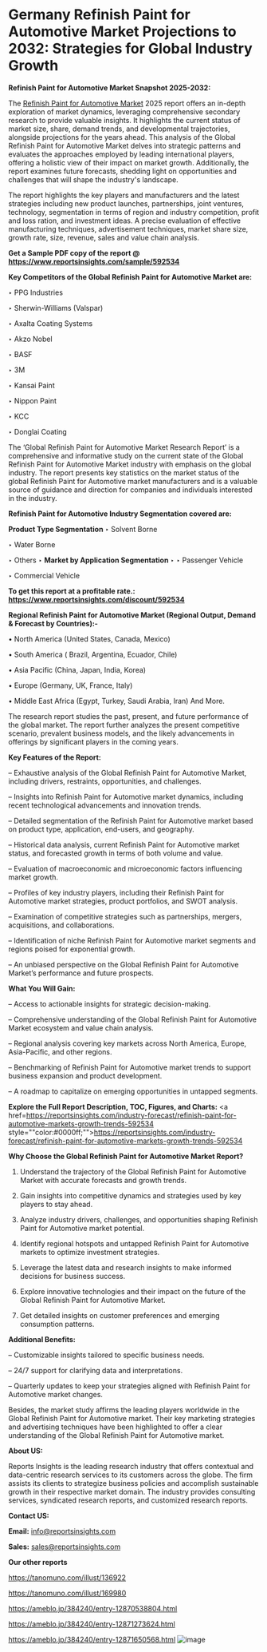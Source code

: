 # Germany Refinish Paint for Automotive Market Projections to 2032: Strategies for Global Industry Growth

<strong>Refinish Paint for Automotive Market Snapshot 2025-2032:</strong>

The <a href=https://www.reportsinsights.com/sample/592534>Refinish Paint for Automotive Market</a> 2025 report offers an in-depth exploration of market dynamics, leveraging comprehensive secondary research to provide valuable insights. It highlights the current status of market size, share, demand trends, and developmental trajectories, alongside projections for the years ahead. This analysis of the Global Refinish Paint for Automotive Market delves into strategic patterns and evaluates the approaches employed by leading international players, offering a holistic view of their impact on market growth. Additionally, the report examines future forecasts, shedding light on opportunities and challenges that will shape the industry's landscape.

The report highlights the key players and manufacturers and the latest strategies including new product launches, partnerships, joint ventures, technology, segmentation in terms of region and industry competition, profit and loss ration, and investment ideas. A precise evaluation of effective manufacturing techniques, advertisement techniques, market share size, growth rate, size, revenue, sales and value chain analysis.

<strong>Get a Sample PDF copy of the report @ <a href=https://www.reportsinsights.com/sample/592534 style=color:#0000ff;>https://www.reportsinsights.com/sample/592534</a></strong>

<strong>Key Competitors of the Global Refinish Paint for Automotive Market are:</strong>

‣ PPG Industries

‣ Sherwin-Williams (Valspar)

‣ Axalta Coating Systems

‣ Akzo Nobel

‣ BASF

‣ 3M

‣ Kansai Paint

‣ Nippon Paint

‣ KCC

‣ Donglai Coating

The ‘Global Refinish Paint for Automotive Market Research Report’ is a comprehensive and informative study on the current state of the Global Refinish Paint for Automotive Market industry with emphasis on the global industry. The report presents key statistics on the market status of the global Refinish Paint for Automotive market manufacturers and is a valuable source of guidance and direction for companies and individuals interested in the industry.

<strong>Refinish Paint for Automotive Industry Segmentation covered are:</strong>

<strong>Product Type Segmentation</strong>
‣
Solvent Borne

‣ Water Borne

‣ Others
‣ 
<strong>Market by Application Segmentation</strong>
‣
‣  Passenger Vehicle

‣ Commercial Vehicle

<strong>To get this report at a profitable rate.: <a href=https://www.reportsinsights.com/discount/592534 style=color:#0000ff;>https://www.reportsinsights.com/discount/592534</a></strong>

<strong>Regional Refinish Paint for Automotive Market (Regional Output, Demand &amp; Forecast by Countries):-</strong>

• North America (United States, Canada, Mexico)

• South America ( Brazil, Argentina, Ecuador, Chile)

• Asia Pacific (China, Japan, India, Korea)

• Europe (Germany, UK, France, Italy)

• Middle East Africa (Egypt, Turkey, Saudi Arabia, Iran) And More.

The research report studies the past, present, and future performance of the global market. The report further analyzes the present competitive scenario, prevalent business models, and the likely advancements in offerings by significant players in the coming years.

<strong>Key Features of the Report:</strong>

– Exhaustive analysis of the Global Refinish Paint for Automotive Market, including drivers, restraints, opportunities, and challenges.

– Insights into Refinish Paint for Automotive market dynamics, including recent technological advancements and innovation trends.

– Detailed segmentation of the Refinish Paint for Automotive market based on product type, application, end-users, and geography.

– Historical data analysis, current Refinish Paint for Automotive market status, and forecasted growth in terms of both volume and value.

– Evaluation of macroeconomic and microeconomic factors influencing market growth.

– Profiles of key industry players, including their Refinish Paint for Automotive market strategies, product portfolios, and SWOT analysis.

– Examination of competitive strategies such as partnerships, mergers, acquisitions, and collaborations.

– Identification of niche Refinish Paint for Automotive market segments and regions poised for exponential growth.

– An unbiased perspective on the Global Refinish Paint for Automotive Market’s performance and future prospects.

<strong>What You Will Gain:</strong>

– Access to actionable insights for strategic decision-making.

– Comprehensive understanding of the Global Refinish Paint for Automotive Market ecosystem and value chain analysis.

– Regional analysis covering key markets across North America, Europe, Asia-Pacific, and other regions.

– Benchmarking of Refinish Paint for Automotive market trends to support business expansion and product development.

– A roadmap to capitalize on emerging opportunities in untapped segments.

<strong>Explore the Full Report Description, TOC, Figures, and Charts:</strong>
<a href=https://reportsinsights.com/industry-forecast/refinish-paint-for-automotive-markets-growth-trends-592534 style=""color:#0000ff;"">https://reportsinsights.com/industry-forecast/refinish-paint-for-automotive-markets-growth-trends-592534</a>

<strong>Why Choose the Global Refinish Paint for Automotive Market Report?</strong>

1. Understand the trajectory of the Global Refinish Paint for Automotive Market with accurate forecasts and growth trends.

2. Gain insights into competitive dynamics and strategies used by key players to stay ahead.

3. Analyze industry drivers, challenges, and opportunities shaping Refinish Paint for Automotive market potential.

4. Identify regional hotspots and untapped Refinish Paint for Automotive markets to optimize investment strategies.

5. Leverage the latest data and research insights to make informed decisions for business success.

6. Explore innovative technologies and their impact on the future of the Global Refinish Paint for Automotive Market.

7. Get detailed insights on customer preferences and emerging consumption patterns.

<strong>Additional Benefits:</strong>

– Customizable insights tailored to specific business needs.

– 24/7 support for clarifying data and interpretations.

– Quarterly updates to keep your strategies aligned with Refinish Paint for Automotive market changes.

Besides, the market study affirms the leading players worldwide in the Global Refinish Paint for Automotive market. Their key marketing strategies and advertising techniques have been highlighted to offer a clear understanding of the Global Refinish Paint for Automotive market.

<strong><strong>About US</strong>:</strong>

Reports Insights is the leading research industry that offers contextual and data-centric research services to its customers across the globe. The firm assists its clients to strategize business policies and accomplish sustainable growth in their respective market domain. The industry provides consulting services, syndicated research reports, and customized research reports.

<strong>Contact US:</strong>

<p class=><b>Email:</b> <a href=mailto:info@reportsinsights.com>info@reportsinsights.com</a></p>
<p class=><b>Sales:</b> <a href=mailto:sales@reportsinsights.com>sales@reportsinsights.com</a></p>

<strong>Our other reports</strong>

<a href=https://tanomuno.com/illust/136922>https://tanomuno.com/illust/136922</a>

<a href=https://tanomuno.com/illust/169980>https://tanomuno.com/illust/169980</a>

<a href=https://ameblo.jp/384240/entry-12870538804.html>https://ameblo.jp/384240/entry-12870538804.html</a>

<a href=https://ameblo.jp/384240/entry-12871273624.html>https://ameblo.jp/384240/entry-12871273624.html</a>

<a href=https://ameblo.jp/384240/entry-12871650568.html>https://ameblo.jp/384240/entry-12871650568.html</a>
![image](https://github.com/user-attachments/assets/95fa3ae6-0a0c-4662-be89-027adaccf2ae)
